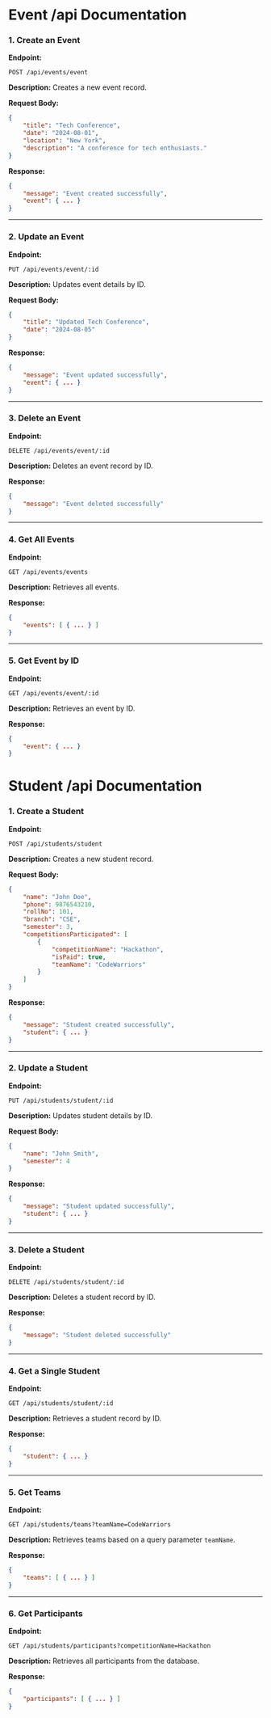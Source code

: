 # Event /api Documentation

### 1. Create an Event
**Endpoint:**
```
POST /api/events/event
```
**Description:**
Creates a new event record.

**Request Body:**
```json
{
    "title": "Tech Conference",
    "date": "2024-08-01",
    "location": "New York",
    "description": "A conference for tech enthusiasts."
}
```

**Response:**
```json
{
    "message": "Event created successfully",
    "event": { ... }
}
```

---

### 2. Update an Event
**Endpoint:**
```
PUT /api/events/event/:id
```
**Description:**
Updates event details by ID.

**Request Body:**
```json
{
    "title": "Updated Tech Conference",
    "date": "2024-08-05"
}
```
**Response:**
```json
{
    "message": "Event updated successfully",
    "event": { ... }
}
```

---

### 3. Delete an Event
**Endpoint:**
```
DELETE /api/events/event/:id
```
**Description:**
Deletes an event record by ID.

**Response:**
```json
{
    "message": "Event deleted successfully"
}
```

---

### 4. Get All Events
**Endpoint:**
```
GET /api/events/events
```
**Description:**
Retrieves all events.

**Response:**
```json
{
    "events": [ { ... } ]
}
```

---

### 5. Get Event by ID
**Endpoint:**
```
GET /api/events/event/:id
```
**Description:**
Retrieves an event by ID.

**Response:**
```json
{
    "event": { ... }
}
```


# Student /api Documentation

### 1. Create a Student
**Endpoint:**
```
POST /api/students/student
```
**Description:**
Creates a new student record.

**Request Body:**
```json
{
    "name": "John Doe",
    "phone": 9876543210,
    "rollNo": 101,
    "branch": "CSE",
    "semester": 3,
    "competitionsParticipated": [
        {
            "competitionName": "Hackathon",
            "isPaid": true,
            "teamName": "CodeWarriors"
        }
    ]
}
```

**Response:**
```json
{
    "message": "Student created successfully",
    "student": { ... }
}
```

---

### 2. Update a Student
**Endpoint:**
```
PUT /api/students/student/:id
```
**Description:**
Updates student details by ID.

**Request Body:**
```json
{
    "name": "John Smith",
    "semester": 4
}
```
**Response:**
```json
{
    "message": "Student updated successfully",
    "student": { ... }
}
```

---

### 3. Delete a Student
**Endpoint:**
```
DELETE /api/students/student/:id
```
**Description:**
Deletes a student record by ID.

**Response:**
```json
{
    "message": "Student deleted successfully"
}
```

---

### 4. Get a Single Student
**Endpoint:**
```
GET /api/students/student/:id
```
**Description:**
Retrieves a student record by ID.

**Response:**
```json
{
    "student": { ... }
}
```

---

### 5. Get Teams
**Endpoint:**
```
GET /api/students/teams?teamName=CodeWarriors
```
**Description:**
Retrieves teams based on a query parameter `teamName`.

**Response:**
```json
{
    "teams": [ { ... } ]
}
```

---

### 6. Get Participants
**Endpoint:**
```
GET /api/students/participants?competitionName=Hackathon
```
**Description:**
Retrieves all participants from the database.

**Response:**
```json
{
    "participants": [ { ... } ]
}
```

